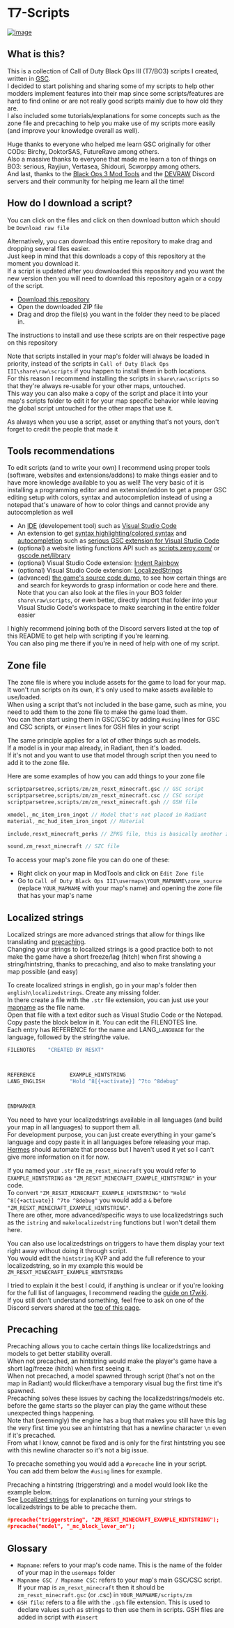 # T7-Scripts

[![image](cover.jpg)](https://steamcommunity.com/id/resxt/myworkshopfiles/)

## What is this?

This is a collection of Call of Duty Black Ops III (T7/BO3) scripts I created, written in [GSC](https://plutonium.pw/docs/modding/gsc/).  
I decided to start polishing and sharing some of my scripts to help other modders implement features into their map since some scripts/features are hard to find online or are not really good scripts mainly due to how old they are.  
I also included some tutorials/explanations for some concepts such as the zone file and precaching to help you make use of my scripts more easily (and improve your knowledge overall as well).  

Huge thanks to everyone who helped me learn GSC originally for other CODs: Birchy, DoktorSAS, FutureRave among others.  
Also a massive thanks to everyone that made me learn a ton of things on BO3: serious, Rayjiun, Vertasea, Shidouri, Scworppy among others.  
And last, thanks to the [Black Ops 3 Mod Tools](https://discord.com/invite/black-ops-3-mod-tools-230615005194616834) and the [DEVRAW](https://discord.com/invite/6d9swZmKpa) Discord servers and their community for helping me learn all the time!

## How do I download a script?

You can click on the files and click on then download button which should be `Download raw file`

Alternatively, you can download this entire repository to make drag and dropping several files easier.  
Just keep in mind that this downloads a copy of this repository at the moment you download it.  
If a script is updated after you downloaded this repository and you want the new version then you will need to download this repository again or a copy of the script.  

- [Download this repository](https://github.com/Resxt/T7-Scripts/archive/refs/heads/master.zip)
- Open the downloaded ZIP file
- Drag and drop the file(s) you want in the folder they need to be placed in.  

The instructions to install and use these scripts are on their respective page on this repository

Note that scripts installed in your map's folder will always be loaded in priority, instead of the scripts in `Call of Duty Black Ops III\share\raw\scripts` if you happen to install them in both locations.  
For this reason I recommend installing the scripts in `share\raw\scripts` so that they're always re-usable for your other maps, untouched.  
This way you can also make a copy of the script and place it into your map's scripts folder to edit it for your map specific behavior while leaving the global script untouched for the other maps that use it.  

As always when you use a script, asset or anything that's not yours, don't forget to credit the people that made it

## Tools recommendations

To edit scripts (and to write your own) I recommend using proper tools (software, websites and extensions/addons) to make things easier and to have more knowledge available to you as well!
The very basic of it is installing a programming editor and an extension/addon to get a proper GSC editing setup with colors, syntax and autocompletion instead of using a notepad that's unaware of how to color things and cannot provide any autocompletion as well

- An [IDE](https://en.wikipedia.org/wiki/Integrated_development_environment) (developement tool) such as [Visual Studio Code](https://code.visualstudio.com/)
- An extension to get [syntax highlighting/colored syntax](https://en.wikipedia.org/wiki/Syntax_highlighting) and [autocompletion](https://code.visualstudio.com/docs/editor/intellisense) such as [serious GSC extension for Visual Studio Code](https://marketplace.visualstudio.com/items?itemName=shiversoftdev.vscode-txgsc)
- (optional) a website listing functions API such as [scripts.zeroy.com/](https://scripts.zeroy.com/) or [gscode.net/library](https://gscode.net/library)
- (optional) Visual Studio Code extension: [Indent Rainbow](https://marketplace.visualstudio.com/items?itemName=oderwat.indent-rainbow)
- (optional) Visual Studio Code extension: [LocalizedStrings](https://marketplace.visualstudio.com/items?itemName=ApexModder.localizedstrings)
- (advanced) [the game's source code dump](https://github.com/shiversoftdev/t7-source), to see how certain things are and search for keywords to grasp information or code here and there.  
Note that you can also look at the files in your BO3 folder `share\raw\scripts`, or even better, directly import that folder into your Visual Studio Code's workspace to make searching in the entire folder easier

I highly recommend joining both of the Discord servers listed at the top of this README to get help with scripting if you're learning.  
You can also ping me there if you're in need of help with one of my script.  

## Zone file

The zone file is where you include assets for the game to load for your map.  
It won't run scripts on its own, it's only used to make assets available to use/loaded.  
When using a script that's not included in the base game, such as mine, you need to add them to the zone file to make the game load them.  
You can then start using them in GSC/CSC by adding `#using` lines for GSC and CSC scripts, or `#insert` lines for GSH files in your script

The same principle applies for a lot of other things such as models.  
If a model is in your map already, in Radiant, then it's loaded.  
If it's not and you want to use that model through script then you need to add it to the zone file.  

Here are some examples of how you can add things to your zone file

```c
scriptparsetree,scripts/zm/zm_resxt_minecraft.gsc // GSC script
scriptparsetree,scripts/zm/zm_resxt_minecraft.csc // CSC script
scriptparsetree,scripts/zm/zm_resxt_minecraft.gsh // GSH file

xmodel,_mc_item_iron_ingot // Model that's not placed in Radiant
material,_mc_hud_item_iron_ingot // Material

include,resxt_minecraft_perks // ZPKG file, this is basically another zone file that you can include within a zone file

sound,zm_resxt_minecraft // SZC file
```

To access your map's zone file you can do one of these:

- Right click on your map in ModTools and click on `Edit Zone file`
- Go to `Call of Duty Black Ops III\usermaps\YOUR_MAPNAME\zone_source` (replace `YOUR_MAPNAME` with your map's name) and opening the zone file that has your map's name

## Localized strings

Localized strings are more advanced strings that allow for things like translating and [precaching](#precaching).  
Changing your strings to localized strings is a good practice both to not make the game have a short freeze/lag (hitch) when first showing a string/hintstring, thanks to precaching, and also to make translating your map possible (and easy)

To create localized strings in english, go in your map's folder then `english\localizedstrings`. Create any missing folder.  
In there create a file with the `.str` file extension, you can just use your [mapname](#glossary) as the file name.  
Open that file with a text editor such as Visual Studio Code or the Notepad.  
Copy paste the block below in it. You can edit the FILENOTES line.  
Each entry has REFERENCE for the name and LANG_`LANGUAGE` for the language, followed by the string/the value.  

```c
FILENOTES    "CREATED BY RESXT"



REFERENCE           EXAMPLE_HINTSTRING
LANG_ENGLISH        "Hold ^8[{+activate}] ^7to ^8debug"



ENDMARKER
```

You need to have your localizedstrings available in all languages (and build your map in all languages) to support them all.  
For development purpose, you can just create everything in your game's language and copy paste it in all languages before releasing your map.  
[Hermes](https://github.com/Rayjiun/Hermes) should automate that process but I haven't used it yet so I can't give more information on it for now.  

If you named your `.str` file `zm_resxt_minecraft` you would refer to `EXAMPLE_HINTSTRING` as `"ZM_RESXT_MINECRAFT_EXAMPLE_HINTSTRING"` in your code.  
To convert `"ZM_RESXT_MINECRAFT_EXAMPLE_HINTSTRING"` to `"Hold ^8[{+activate}] ^7to ^8debug"` you would add a `&` before `"ZM_RESXT_MINECRAFT_EXAMPLE_HINTSTRING"`.  
There are other, more advanced/specific ways to use localizedstrings such as the `istring` and `makelocalizedstring` functions but I won't detail them here.  

You can also use localizedstrings on triggers to have them display your text right away without doing it through script.  
You would edit the `hintstring` KVP and add the full reference to your localizedstring, so in my example this would be `ZM_RESXT_MINECRAFT_EXAMPLE_HINTSTRING`

I tried to explain it the best I could, if anything is unclear or if you're looking for the full list of languages, I recommend reading the [guide on t7wiki](https://www.t7wiki.com/guides/how-to-use-localization.md).  
If you still don't understand something, feel free to ask on one of the Discord servers shared at the [top of this page](#what-is-this).

## Precaching

Precaching allows you to cache certain things like localizedstrings and models to get better stability overall.  
When not precached, an hintstring would make the player's game have a short lag/freeze (hitch) when first seeing it.  
When not precached, a model spawned through script (that's not on the map in Radiant) would flicker/have a temporary visual bug the first time it's spawned.  
Precaching solves these issues by caching the localizedstrings/models etc. before the game starts so the player can play the game without these unexpected things happening.  
Note that (seemingly) the engine has a bug that makes you still have this lag the very first time you see an hintstring that has a newline character `\n` even if it's precached.  
From what I know, cannot be fixed and is only for the first hintstring you see with this newline character so it's not a big issue.

To precache something you would add a `#precache` line in your script.  
You can add them below the `#using` lines for example.  

Precaching a hintstring (triggerstring) and a model would look like the example below.  
See [Localized strings](#localized-strings) for explanations on turning your strings to localizedstrings to be able to precache them.  

```c
#precache("triggerstring", "ZM_RESXT_MINECRAFT_EXAMPLE_HINTSTRING");
#precache("model", "_mc_block_lever_on");
```

## Glossary

- `Mapname`: refers to your map's code name. This is the name of the folder of your map in the `usermaps` folder
- `Mapname GSC / Mapname CSC`: refers to your map's main GSC/CSC script. If your map is `zm_resxt_minecraft` then it should be `zm_resxt_minecraft.gsc` (or .csc) in `YOUR_MAPNAME/scripts/zm`
- `GSH file`: refers to a file with the `.gsh` file extension. This is used to declare values such as strings to then use them in scripts. GSH files are added in script with `#insert`
